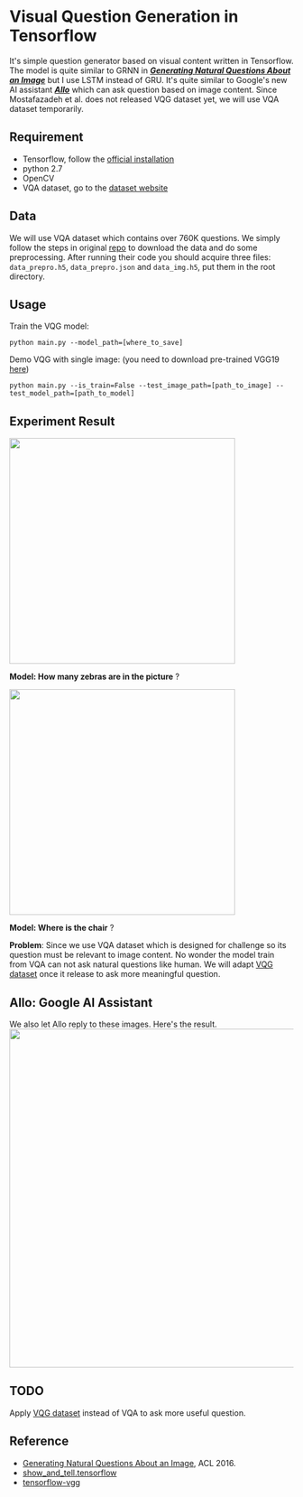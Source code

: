 # Visual Question Generation in Tensorflow
It's simple question generator based on visual content written in Tensorflow. The model is quite similar to GRNN in ***[Generating Natural Questions About an Image](https://arxiv.org/abs/1603.06059)*** but I use LSTM instead of GRU. It's quite similar to Google's new AI assistant [***Allo***](https://play.google.com/store/apps/details?id=com.google.android.apps.fireball&hl=zh_HK) which can ask question based on image content. Since Mostafazadeh et al. does not released VQG dataset yet, we will use VQA dataset temporarily.

## Requirement
- Tensorflow, follow the [official installation](https://www.tensorflow.org/versions/r0.10/get_started/os_setup.html#download-and-setup)
- python 2.7
- OpenCV
- VQA  dataset, go to the [dataset website](http://www.visualqa.org)

## Data
We will use VQA dataset which contains over 760K questions. We simply follow the steps in original [repo](https://github.com/VT-vision-lab/VQA_LSTM_CNN) to download the data and do some preprocessing. After running their code you
should acquire three files: ```data_prepro.h5```, ```data_prepro.json``` and ```data_img.h5```, put them in the root directory.

## Usage 
Train the VQG model:
```
python main.py --model_path=[where_to_save]
```
Demo VQG with single image: (you need to download pre-trained VGG19 [here](https://github.com/machrisaa/tensorflow-vgg))
```
python main.py --is_train=False --test_image_path=[path_to_image] --test_model_path=[path_to_model]
```


## Experiment Result

<img src="https://github.com/JamesChuanggg/VQG/blob/master/assets/demo.jpg?raw=true" width="400">    

**Model: How many zebras are in the picture** ?

<img src="https://github.com/JamesChuanggg/VQG/blob/master/assets/demo2.jpg?raw=true" width="400">     

**Model: Where is the chair** ?

**Problem**: Since we use VQA dataset which is designed for challenge so its question must be relevant to image content. No wonder the model train from VQA can not ask natural questions like human. We will adapt [VQG dataset](https://arxiv.org/abs/1603.06059) once it release to ask more meaningful question.

## Allo: Google AI Assistant
We also let Allo reply to these images. Here's the result.        
<img src="https://github.com/JamesChuanggg/VQG/blob/master/assets/allo.png?raw=true" width="600">

## TODO
Apply [VQG dataset](https://arxiv.org/abs/1603.06059) instead of VQA to ask more useful question. 

## Reference
- [Generating Natural Questions About an Image](https://arxiv.org/abs/1603.06059), ACL 2016.
- [show_and_tell.tensorflow](https://github.com/jazzsaxmafia/show_and_tell.tensorflow)
- [tensorflow-vgg](https://github.com/machrisaa/tensorflow-vgg)
